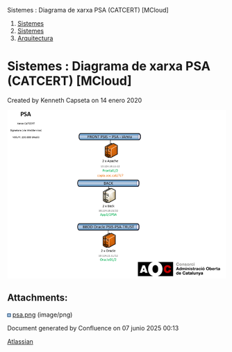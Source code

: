 Sistemes : Diagrama de xarxa PSA (CATCERT) \[MCloud\]  

1.  [Sistemes](index.md)
2.  [Sistemes](Sistemes_13893749.md)
3.  [Arquitectura](Arquitectura_30869606.md)

Sistemes : Diagrama de xarxa PSA (CATCERT) \[MCloud\]
=====================================================

Created by Kenneth Capseta on 14 enero 2020

![](attachments/30869672/30869673.png)

Attachments:
------------

![](images/icons/bullet_blue.gif) [psa.png](attachments/30869672/30869673.png) (image/png)  

Document generated by Confluence on 07 junio 2025 00:13

[Atlassian](http://www.atlassian.com/)